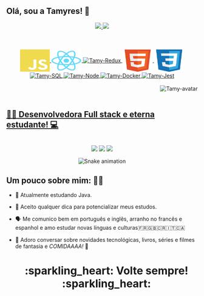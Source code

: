 ## Olá, sou a Tamyres! 👋

<div align="center">
  <a href="https://github.com/Tamyrescso">
  <img height="180em" src="https://github-readme-stats.vercel.app/api?username=Tamyrescso&show_icons=true&theme=darcula&include_all_commits=true&count_private=true"/>
  <img height="180em" src="https://github-readme-stats.vercel.app/api/top-langs/?username=TamyresCso&layout=compact&langs_count=7&theme=darcula"/>
</div>
  <br/><br/>
<div style="display: inline_block" align="center"><br>
  <img align="center" alt="Tamy-Js" height="60" width="80" src="https://raw.githubusercontent.com/devicons/devicon/master/icons/javascript/javascript-plain.svg">
  <img align="center" alt="Tamy-React" height="60" width="80" src="https://raw.githubusercontent.com/devicons/devicon/master/icons/react/react-original.svg">
  <img align="center" alt="Tamy-Redux" height="60" width="80" src="https://cdn.jsdelivr.net/gh/devicons/devicon/icons/redux/redux-original.svg">
  <img align="center" alt="Tamy-HTML" height="60" width="80" src="https://raw.githubusercontent.com/devicons/devicon/master/icons/html5/html5-original.svg">
  <img align="center" alt="Tamy-CSS" height="60" width="80" src="https://raw.githubusercontent.com/devicons/devicon/master/icons/css3/css3-original.svg">
  <img align="center" alt="Tamy-SQL" height="60" width="80" src="https://cdn.jsdelivr.net/gh/devicons/devicon/icons/mysql/mysql-original.svg">
  <img align="center" alt="Tamy-Node" height="60" width="80" src="https://cdn.jsdelivr.net/gh/devicons/devicon/icons/nodejs/nodejs-original.svg">
  <img align="center" alt="Tamy-Docker" height="60" width="80" src="https://cdn.jsdelivr.net/gh/devicons/devicon/icons/docker/docker-original.svg">
  <img align="center" alt="Tamy-Jest" height="60" width="80" src="https://cdn.jsdelivr.net/gh/devicons/devicon/icons/jest/jest-plain.svg">
 <br/><br/>
  <img align="right" alt="Tamy-avatar" height="150" src="https://s10.gifyu.com/images/Webp.net-gifmakerffadadb7305d4efb.gif">
</div>
  <br/><br/>
  
  ## 👩‍🦰 Desenvolvedora Full stack e eterna estudante! 💻
  <br/>

<div align="center"> 
  <a href="https://www.facebook.com/tamyres.caroline" target="_blank"><img src="https://img.shields.io/badge/Facebook-1877F2?style=for-the-badge&logo=facebook&logoColor=white" target="_blank"></a>
  <a href = "mailto:tamyrescaroline.oliveira@gmail.com"><img src="https://img.shields.io/badge/-Gmail-%23333?style=for-the-badge&logo=gmail&logoColor=white" target="_blank"></a>
  <a href="https://www.linkedin.com/in/tcso/" target="_blank"><img src="https://img.shields.io/badge/-LinkedIn-%230077B5?style=for-the-badge&logo=linkedin&logoColor=white" target="_blank"></a>
  <br/>
  
   ![Snake animation](https://github.com/Tamyrescso/Tamyrescso/blob/output/github-contribution-grid-snake.svg)
</div>
 
 ## Um pouco sobre mim: 🙋‍♀️

- 🌱 Atualmente estudando Java.
- 🤔 Aceito qualquer dica para potencializar meus estudos.
- 🗣️ Me comunico bem em português e inglês, arranho no francês e espanhol e amo estudar novas línguas e culturas🇫🇷🇬🇧🇨🇷🇮🇹🇨🇦
- 💬 Adoro conversar sobre novidades tecnológicas, livros, séries e filmes de fantasia e *COMIDAAAA!* 🍜
  
  <h1 align="center"/> :sparkling_heart: Volte sempre! :sparkling_heart:  </h1>
 
